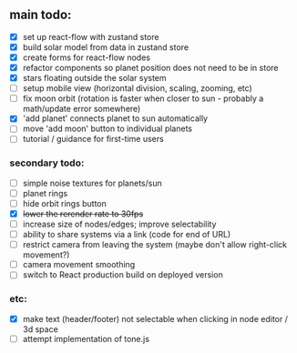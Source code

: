 ## main todo:
- [x] set up react-flow with zustand store
- [x] build solar model from data in zustand store
- [x] create forms for react-flow nodes
- [x] refactor components so planet position does not need to be in store
- [x] stars floating outside the solar system
- [ ] setup mobile view (horizontal division, scaling, zooming, etc)
- [ ] fix moon orbit (rotation is faster when closer to sun - probably a math/update error somewhere)
- [x] 'add planet' connects planet to sun automatically
- [ ] move 'add moon' button to individual planets
- [ ] tutorial / guidance for first-time users

### secondary todo:
- [ ] simple noise textures for planets/sun
- [ ] planet rings
- [ ] hide orbit rings button
- [x] ~~lower the rerender rate to 30fps~~
- [ ] increase size of nodes/edges; improve selectability
- [ ] ability to share systems via a link (code for end of URL)
- [ ] restrict camera from leaving the system (maybe don't allow right-click movement?)
- [ ] camera movement smoothing
- [ ] switch to React production build on deployed version

### etc:
- [x] make text (header/footer) not selectable when clicking in node editor / 3d space
- [ ] attempt implementation of tone.js
